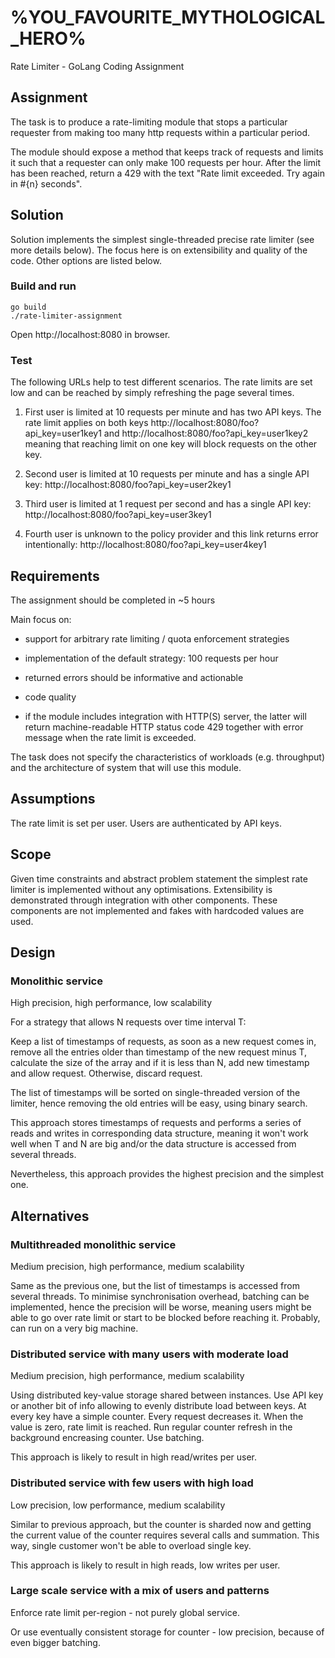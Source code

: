# %YOU_FAVOURITE_MYTHOLOGICAL_HERO%

Rate Limiter - GoLang Coding Assignment 

## Assignment

The task is to produce a rate-limiting module that stops a particular requester
from making too many http requests within a particular period.

The module should expose a method that keeps track of requests and limits it
such that a requester can only make 100 requests per hour. After the limit has
been reached, return a 429 with the text "Rate limit exceeded. Try again in #{n}
seconds".

## Solution

Solution implements the simplest single-threaded precise rate limiter (see more details below).
The focus here is on extensibility and quality of the code. Other options are listed below.  

### Build and run

```shell script
go build
./rate-limiter-assignment
```

Open http://localhost:8080 in browser.

### Test

The following URLs help to test different scenarios. The rate limits are set low and
can be reached by simply refreshing the page several times.

1. First user is limited at 10 requests per minute and has two API keys.
The rate limit applies on both keys http://localhost:8080/foo?api_key=user1key1
and http://localhost:8080/foo?api_key=user1key2 meaning that reaching limit on one key
will block requests on the other key.

2. Second user is limited at 10 requests per minute and has a single API key:
http://localhost:8080/foo?api_key=user2key1

3. Third user is limited at 1 request per second and has a single API key:
http://localhost:8080/foo?api_key=user3key1

4. Fourth user is unknown to the policy provider and this link returns error intentionally:
http://localhost:8080/foo?api_key=user4key1

## Requirements

The assignment should be completed in ~5 hours

Main focus on:

- support for arbitrary rate limiting / quota enforcement strategies
  
- implementation of the default strategy: 100 requests per hour

- returned errors should be informative and actionable

- code quality

- if the module includes integration with HTTP(S) server,
the latter will return machine-readable HTTP status code 429 together 
with error message when the rate limit is exceeded.

The task does not specify the characteristics of workloads (e.g. throughput)
and the architecture of system that will use this module.

## Assumptions

The rate limit is set per user. Users are authenticated by API keys.

## Scope

Given time constraints and abstract problem statement the simplest rate limiter is implemented
without any optimisations. Extensibility is demonstrated through integration with other components.
These components are not implemented and fakes with hardcoded values are used.

## Design

### Monolithic service

High precision, high performance, low scalability

For a strategy that allows N requests over time interval T:

Keep a list of timestamps of requests, as soon as a new request comes in,
remove all the entries older than timestamp of the new request minus T,
calculate the size of the array and if it is less than N, add new timestamp
and allow request. Otherwise, discard request.

The list of timestamps will be sorted on single-threaded version of the
limiter, hence removing the old entries will be easy, using binary search.

This approach stores timestamps of requests and performs a series of reads
and writes in corresponding data structure, meaning it won't work well when
T and N are big and/or the data structure is accessed from several threads.

Nevertheless, this approach provides the highest precision and the simplest one.

## Alternatives
 
### Multithreaded monolithic service

Medium precision, high performance, medium scalability

Same as the previous one, but the list of timestamps is accessed from several threads.
To minimise synchronisation overhead, batching can be implemented, hence the precision will be
worse, meaning users might be able to go over rate limit or start to be blocked before
reaching it. Probably, can run on a very big machine.

### Distributed service with many users with moderate load

Medium precision, high performance, medium scalability

Using distributed key-value storage shared between instances. Use API key or another bit of info
allowing to evenly distribute load between keys. At every key have a simple counter.
Every request decreases it. When the value is zero, rate limit is reached. 
Run regular counter refresh in the background encreasing counter. Use batching. 
 
This approach is likely to result in high read/writes per user.  

### Distributed service with few users with high load

Low precision, low performance, medium scalability

Similar to previous approach, but the counter is sharded now and getting the current value of the
counter requires several calls and summation. This way, single customer won't be able to overload
single key.

This approach is likely to result in high reads, low writes per user. 

### Large scale service with a mix of users and patterns

Enforce rate limit per-region - not purely global service.

Or use eventually consistent storage for counter - low precision, because of even bigger batching. 